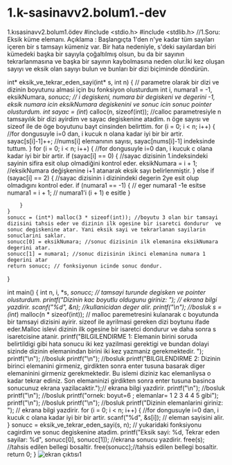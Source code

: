 # 1.k-sasinavv2.bolum1.-dev
1.kısasinavv2.bolum1.ödev
#include <stdio.h>
#include <stdlib.h>
//1.Soru: Eksik küme elemanı. Açıklama  : Başlangıçta 1'den n'ye kadar tüm sayıları içeren bir s tamsayı kümeniz var. Bir hata nedeniyle, s'deki sayılardan biri kümedeki başka bir sayıyla çoğaltılmış olsun, bu da bir sayının tekrarlanmasına ve başka bir sayının kaybolmasına neden olur.İki kez oluşan sayıyı ve eksik olan sayıyı bulun ve bunları bir dizi biçiminde döndürün.   

int* eksik_ve_tekrar_eden_sayi(int* s, int n) {  // parametre olarak bir dizi ve dizinin boyutunu almasi için bu fonksiyon olusturdum
    int i, numara1 = -1, eksikNumara, *sonucc; // i degiskeni, numara bir degiskeni ve degerini -1, eksik numara icin eksikNumara degiskenini ve sonuc icin *sonuc pointer olusturdum.
    int* sayac = (int*) calloc(n, sizeof(int)); //calloc parametresiyle n tamsayılık bir dizi ayirdim ve sayac degiskenine atadim. n öge sayısı ve sizeof ile de öge boyutunu bayt cinsinden belirttim.
    for (i = 0; i < n; i++) {  //for dongusuyle i=0 dan, i kucuk n olana kadar iyi bir bir artir.
        sayac[s[i]-1]++; //nums[i] elemanının sayısı, sayac[nums[i]-1] indeksinde tuttum.
    }
    for (i = 0; i < n; i++) { //for dongusuyle i=0 dan, i kucuk c olana kadar iyi bir bir artir.
        if (sayac[i] == 0) { //sayac dizisinin  1.indeksindeki sayinin sifira esit olup olmadiğini kontrol eder.
            eksikNumara = i + 1; //eksikNumara değişkenine i+1 atanarak eksik sayı belirlenmiştir.
        } else if (sayac[i] == 2) {  //sayac dizisinin i dizinindeki degerin 2ye esit olup olmadıgını kontrol eder.
            if (numara1 == -1) {  // eger numara1 -1e esitse 
                numara1 = i + 1; // numara1'i (i + 1) e esitle
            } 
               
        }
    }
    sonucc = (int*) malloc(3 * sizeof(int)); //boyutu 3 olan bir tamsayi dizisini tahsis eder ve dizinin ilk ogesine bir isaretci dondurur  ve sonuc degiskenine atar. Yani eksik sayi ve tekrarlanan sayilarin sonuclarini saklar.
    sonucc[0] = eksikNumara; //sonuc dizisinin ilk elemanina eksikNumara degerini atar.
    sonucc[1] = numara1; //sonuc dizisinin ikinci elemanina numara 1 degerini atar
    return sonucc; // fonksiyonun icinde sonuc dondur.
}

int main() {
    int n, i, *s, *sonucc; // tamsayi turunde degisken ve pointer olusturdum.
    printf("Dizinin kac boyutlu oldugunu giriniz: "); // ekrana bilgi yazdirir.
    scanf("%d", &n);  //kullanicidan deger alir.
    printf("\n"); //bosluk
    s = (int*) malloc(n * sizeof(int)); // malloc paremetresini kulanarak  c boyutunda bir tamsayi dizisini ayirir. sizeof ile ayrilmasi gereken dizi boytunu ifade eder.Malloc islevi dizinin ilk ogesine bir isaretci dondurur ve daha sonra s isaretcisine atanir.
    printf("BILGILENDIRME 1: Elemanin birini soruda belirtildigi gibi hata sonucu iki kez yazilmasi gerektigi ve bundan dolayi sizinde dizinin elemanindan birini iki kez yazmaniz gerekmektedir. ");
	printf("\n"); //bosluk
    printf("\n"); //bosluk
	printf("BILGILENDIRME 2: Dizinin birinci elemanini girmeniz, girdikten sonra enter tusuna basarak diger elemaninini girmeniz gerekmektedir. Bu islemi diziniz kac elemanliysa o kadar tekrar ediniz. Son elemaninizi girdikten sonra enter tusuna basinca sonucunuz ekrana yazilacaktir.");// ekrana bilgi yazdirir.
   	printf("\n"); //bosluk
    printf("\n"); //bosluk
    printf("ornek: boyut=6 ; elemanlar= 1 2 3 4 4 5 gibi");
	printf("\n"); //bosluk
    printf("\n"); //bosluk
    printf("Dizinin elemanlarini giriniz: "); // ekrana bilgi yazdirir.
    for (i = 0; i < n; i++) { //for dongusuyle i=0 dan, i kucuk c olana kadar iyi bir bir artir.
        scanf("%d", &s[i]); // eleman sayisini alir.
    }
    sonucc = eksik_ve_tekrar_eden_sayi(s, n); // yukaridaki fonksiyonu cagirdim ve sonuc degiskenine atadim.
    printf("Eksik sayi: %d, Tekrar eden sayilar: %d", sonucc[0], sonucc[1]); //ekrana sonucu yazdirir.
    free(s); //tahsis edilen bellegi bosaltir.
    free(sonucc);//tahsis edilen bellegi bosaltir.
    return 0;
}
![ekran çıktısı1](https://user-images.githubusercontent.com/127992796/230643302-9310e50b-045b-4bc1-bfe9-e1bbbd4ebd90.jpeg)
